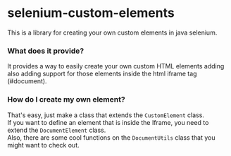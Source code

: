 # selenium-custom-elements
This is a library for creating your own custom elements in java selenium.

### What does it provide?
It provides a way to easily create your own custom HTML elements adding also adding
support for those elements inside the html iframe tag (#document).

### How do I create my own element?
That's easy, just make a class that extends the ``CustomElement`` class. <br>
If you want to define an element that is inside the Iframe, you need to extend the ``DocumentElement`` class.
<br>Also, there are some cool functions on the ``DocumentUtils`` class that you might want to check out.
